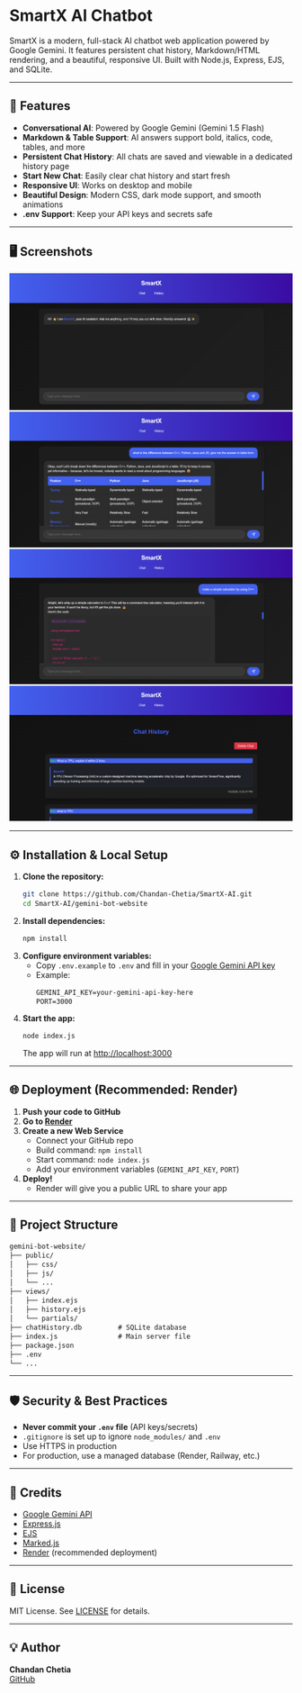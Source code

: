 # SmartX AI Chatbot

SmartX is a modern, full-stack AI chatbot web application powered by Google Gemini. It features persistent chat history, Markdown/HTML rendering, and a beautiful, responsive UI. Built with Node.js, Express, EJS, and SQLite.

---

## 🚀 Features
- **Conversational AI**: Powered by Google Gemini (Gemini 1.5 Flash)
- **Markdown & Table Support**: AI answers support bold, italics, code, tables, and more
- **Persistent Chat History**: All chats are saved and viewable in a dedicated history page
- **Start New Chat**: Easily clear chat history and start fresh
- **Responsive UI**: Works on desktop and mobile
- **Beautiful Design**: Modern CSS, dark mode support, and smooth animations
- **.env Support**: Keep your API keys and secrets safe

---

## 🖥️ Screenshots

![Main Chat Interface](./public/screenshots/chat-ui.png)
![Chat with Markdown Example](./public/screenshots/chat-ui2.png)
![Chat with Table Example](./public/screenshots/chat-ui3.png)
![Chat History Page](./public/screenshots/history-ui.png)

---

## ⚙️ Installation & Local Setup

1. **Clone the repository:**
   ```bash
   git clone https://github.com/Chandan-Chetia/SmartX-AI.git
   cd SmartX-AI/gemini-bot-website
   ```
2. **Install dependencies:**
   ```bash
   npm install
   ```
3. **Configure environment variables:**
   - Copy `.env.example` to `.env` and fill in your [Google Gemini API key](https://ai.google.dev/)
   - Example:
     ```env
     GEMINI_API_KEY=your-gemini-api-key-here
     PORT=3000
     ```
4. **Start the app:**
   ```bash
   node index.js
   ```
   The app will run at [http://localhost:3000](http://localhost:3000)

---

## 🌐 Deployment (Recommended: Render)

1. **Push your code to GitHub**
2. **Go to [Render](https://render.com/)**
3. **Create a new Web Service**
   - Connect your GitHub repo
   - Build command: `npm install`
   - Start command: `node index.js`
   - Add your environment variables (`GEMINI_API_KEY`, `PORT`)
4. **Deploy!**
   - Render will give you a public URL to share your app

---

## 📝 Project Structure

```
gemini-bot-website/
├── public/
│   ├── css/
│   ├── js/
│   └── ...
├── views/
│   ├── index.ejs
│   ├── history.ejs
│   └── partials/
├── chatHistory.db         # SQLite database
├── index.js               # Main server file
├── package.json
├── .env
└── ...
```

---

## 🛡️ Security & Best Practices
- **Never commit your `.env` file** (API keys/secrets)
- `.gitignore` is set up to ignore `node_modules/` and `.env`
- Use HTTPS in production
- For production, use a managed database (Render, Railway, etc.)

---

## 🙏 Credits
- [Google Gemini API](https://ai.google.dev/)
- [Express.js](https://expressjs.com/)
- [EJS](https://ejs.co/)
- [Marked.js](https://marked.js.org/)
- [Render](https://render.com/) (recommended deployment)

---

## 📄 License

MIT License. See [LICENSE](./LICENSE) for details.

---

## 💡 Author

**Chandan Chetia**  
[GitHub](https://github.com/Chandan-Chetia)
